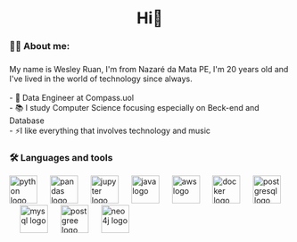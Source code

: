  <h1 align="center">Hi👋</h1>

###

<h3 align="left">👩‍💻  About me:</h3>

###

<p align="left">My name is Wesley Ruan, I'm from Nazaré da Mata PE, I'm 20 years old and I've lived in the world of technology since always.<br><br>- 🔭 Data Engineer at Compass.uol <br>- 📚 I study Computer Science focusing especially on Beck-end and Database<br>- ⚡I like everything that involves technology and music</p>

<h3 align="left">🛠 Languages ​​and tools</h3>

<div align="left">
  <img src="https://cdn.jsdelivr.net/gh/devicons/devicon/icons/python/python-original.svg" height="50" alt="python logo"  />
  <img width="15" />

  <img src="https://cdn.jsdelivr.net/gh/devicons/devicon@latest/icons/pandas/pandas-plain.svg" height="50" alt="pandas logo"/>
  <img width="15" />

  
  <img src="https://cdn.jsdelivr.net/gh/devicons/devicon@latest/icons/jupyter/jupyter-original.svg" height="50" alt="jupyter logo"/>
  <img width="15" />    
  
  <img src="https://cdn.jsdelivr.net/gh/devicons/devicon/icons/java/java-original.svg" height="50" alt="java logo"  />
  <img width="15" />
  
  <img src="https://cdn.jsdelivr.net/gh/devicons/devicon@latest/icons/amazonwebservices/amazonwebservices-original-wordmark.svg" height="50" alt="aws logo" />
  <img width="15" />
  
  <img src="https://cdn.jsdelivr.net/gh/devicons/devicon@latest/icons/docker/docker-original.svg" height="50" alt="docker logo"/>
  <img width="15" />
  
  <img src="https://cdn.jsdelivr.net/gh/devicons/devicon@latest/icons/apachespark/apachespark-original-wordmark.svg" height="50" alt="postgresql logo"  />
  <img width="15" />
  
  <img src="https://cdn.jsdelivr.net/gh/devicons/devicon/icons/mysql/mysql-original.svg" height="50" alt="mysql logo"  />
  <img width="15" />

   
  <img src="https://cdn.jsdelivr.net/gh/devicons/devicon@latest/icons/postgresql/postgresql-original.svg" height="50" alt="postgree logo" />
  <img width="15" />

  
  <img src="https://cdn.jsdelivr.net/gh/devicons/devicon@latest/icons/neo4j/neo4j-original-wordmark.svg" height="50" alt="neo4j logo"/>
  <img width="15" />    
 
</div>
